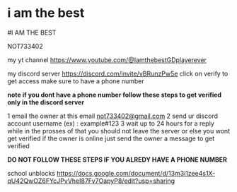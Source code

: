 # i am the best

#I AM THE BEST

NOT733402


my yt channel
https://www.youtube.com/@IamthebestGDplayerever


my discord server https://discord.com/invite/vBRunzPw5e
                  click on verify to get access make sure to have a phone number 

 **note if you dont have a phone number follow these steps to get verified only in the discord server**

1 email the owner at this email not733402@gmail.com
2 send ur discord account username (ex) :  example#123
3 wait up to 24 hours for a reply 
while in the prosses of that you should not leave the server 
or else you wont get verified if the owner is online just send the owner a message 
to get verified 


**DO NOT FOLLOW THESE STEPS IF YOU ALREDY HAVE A PHONE NUMBER**


school unblocks 
https://docs.google.com/document/d/13m3i1zee4s1X-qU42QwOZ6FYcJPvVheI87Fv7OapyP8/edit?usp=sharing

